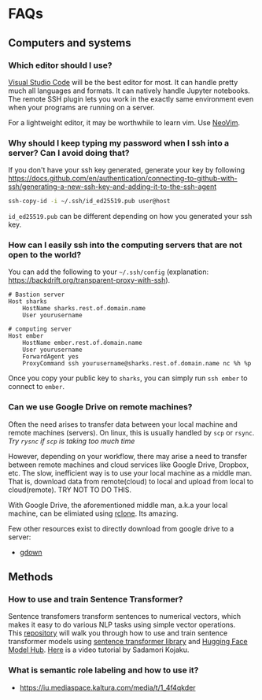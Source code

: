 # FAQs

## Computers and systems 

### Which editor should I use?

[Visual Studio Code](https://code.visualstudio.com) will be the best editor for most. It can handle pretty much all languages and formats. It can natively handle Jupyter notebooks. The remote SSH plugin lets you work in the exactly same environment even when your programs are running on a server. 

For a lightweight editor, it may be worthwhile to learn vim. Use [NeoVim](https://neovim.io). 

### Why should I keep typing my password when I ssh into a server? Can I avoid doing that?

If you don't have your ssh key generated, generate your key by following https://docs.github.com/en/authentication/connecting-to-github-with-ssh/generating-a-new-ssh-key-and-adding-it-to-the-ssh-agent 

```sh
ssh-copy-id -i ~/.ssh/id_ed25519.pub user@host
```

`id_ed25519.pub` can be different depending on how you generated your ssh key. 

### How can I easily ssh into the computing servers that are not open to the world?

You can add the following to your `~/.ssh/config` (explanation: https://backdrift.org/transparent-proxy-with-ssh).

```
# Bastion server
Host sharks
    HostName sharks.rest.of.domain.name
    User yourusername

# computing server
Host ember
    HostName ember.rest.of.domain.name
    User yourusername
    ForwardAgent yes
    ProxyCommand ssh yourusername@sharks.rest.of.domain.name nc %h %p
```

Once you copy your public key to `sharks`, you can simply run `ssh ember` to connect to `ember`. 


### Can we use Google Drive on remote machines? 

Often the need arises to transfer data between your local machine and remote machines (servers). On linux, this is usually handled by `scp` or `rsync`.  *Try `rysnc` if `scp` is taking too much time*

However, depending on your workflow, there may arise a need to transfer between remote machines and cloud services like Google Drive, Dropbox, etc. The slow, inefficient way is to use your local machine as a middle man. 
That is, download data from remote(cloud) to local and upload from local to cloud(remote). TRY NOT TO DO THIS. 

With Google Drive, the aforementioned middle man, a.k.a your local machine, can be elimiated using [rclone](https://rclone.org/drive/). Its amazing. 

Few other resources exist to directly download from google drive to a server:  
* [gdown](https://github.com/wkentaro/gdown)


## Methods

### How to use and train Sentence Transformer?

Sentence transfomers transform sentences to numerical vectors, which makes it easy to do various NLP tasks using simple vector operations.  
This [repository](https://github.com/skojaku/Practical-Guide-to-Sentence-Transformers) will walk you through how to use and train sentence transformer models using [sentence transformer library](https://www.sbert.net/index.html) and [Hugging Face Model Hub](https://huggingface.co/). [Here](https://iu.mediaspace.kaltura.com/media/t/1_e8qmpqe8) is a  video tutorial by Sadamori Kojaku.

### What is semantic role labeling and how to use it?

- https://iu.mediaspace.kaltura.com/media/t/1_4f4qkder 